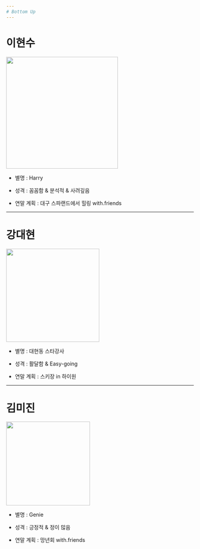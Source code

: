 ```yaml
---
# Bottom Up
---
```

# 이현수   
<img width="300" src = "https://user-images.githubusercontent.com/45954038/50433747-684ba400-091d-11e9-953b-942b1cebc450.jpg">

* 별명 : Harry

* 성격 : 꼼꼼함 & 분석적 & 사려깊음

* 연말 계획 : 대구 스파랜드에서 힐링 with.friends
---
# 강대현
<img width="250" src="https://user-images.githubusercontent.com/45954038/50433773-a6e15e80-091d-11e9-8cac-0dca7a32e095.jpg">

* 별명 : 대현동 스타강사

* 성격 : 활달함 & Easy-going

* 연말 계획 : 스키장 in 하이원
---
# 김미진
<img width="225" src="https://user-images.githubusercontent.com/45954038/50434041-215eae00-091f-11e9-9d9a-2ed0d9fb1b5a.jpg">

* 별명 : Genie

* 성격 : 긍정적 & 정이 많음

* 연말 계획 : 망년회 with.friends
